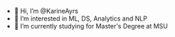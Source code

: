 - 👋 Hi, I’m @KarineAyrs
- 👀 I’m interested in ML, DS, Analytics and NLP
- 🌱 I’m currently studying for Master's Degree at MSU


<!---
KarineAyrs/KarineAyrs is a ✨ special ✨ repository because its `README.md` (this file) appears on your GitHub profile.
You can click the Preview link to take a look at your changes.
--->
